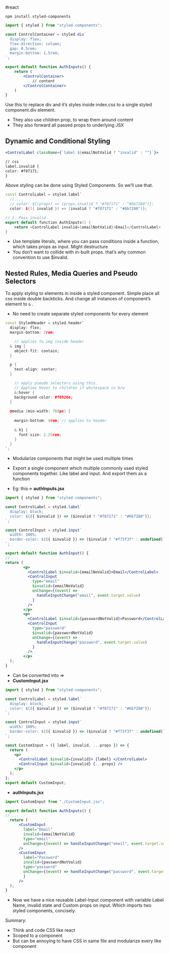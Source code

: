 #react 

`npm install styled-components`

```jsx
import { styled } from "styled-components";

const ControlContainer = styled.div`
  display: flex;
  flex-direction: column;
  gap: 0.5rem;
  margin-bottom: 1.5rem;
`;

export default function AuthInputs() {
	return (
		<ControlContainer>
			// content
		</ControlContainer>
	)
}
```

Use this to replace div and it’s styles inside index.css to a single styled component.div element.

- They also use children prop, to wrap them around content
- They also forward all passed props to underlying JSX

## Dynamic and Conditional Styling

```jsx
<ControlLabel className={`label ${emailNotValid ? "invalid" : ""}`}>

// css
label.invalid {
color: #f87171;
}
```

Above styling can be done using Styled Components. So we’ll use that.

```cpp
const ControlLabel = styled.label`
  // ...
  // color: ${(props) => (props.invalid ? "#f87171" : "#6b7280")};
  color: ${({ invalid }) => (invalid ? "#f87171" : "#6b7280")};

// 1. Pass invalid
export default function AuthInputs() {
	return <ControlLabel invalid={emailNotValid}>Email</ControlLabel>
}
```

- Use template literals, where you can pass conditions inside a function, which takes props as input. Might destructure
- You don’t want to collide with in-built props. that’s why common convention to use $invalid.

## Nested Rules, Media Queries and Pseudo Selectors

To apply styling to elements in inside a styled component. Simple place all css inside double backticks. And change all instances of component’s element to `&` .

- No need to create separate styled components for every element

```cpp
const StyledHeader = styled.header`
  display: flex;
  margin-bottom: 2rem;

	// applies to img inside header  
  & img {
    object-fit: contain;
  }

  p {
    text-align: center;
  }

	// apply pseudo selectors using this.
	// Applies hover to children if whitespace in b/w
	&:hover {
    background-color: #f0920e;
  }
  
  @media (min-width: 768px) {
  
    margin-bottom: 4rem; // applies to header
    
    & h1 {
      font-size: 2.25rem;
    }
  }
`;
```

- Modularize components that might be used multiple times

- Export a single component which multiple commonly used styled components together. Like label and input. And export them as a function

- Eg: this→ **authInputs.jsx**

```jsx
import { styled } from "styled-components";

const ControlLabel = styled.label`
  display: block;
  color: ${({ $invalid }) => ($invalid ? "#f87171" : "#6b7280")};
`;

const ControlInput = styled.input`
  width: 100%;
  border-color: ${({ $invalid }) => ($invalid ? "#f73f3f" : undefined)};
`;

export default function AuthInput() {
// ...
return (
		<p>
		  <ControlLabel $invalid={emailNoValid}>Email</ControlLabel>
		  <ControlInput
		    type="email"
		    $invalid={emailNoValid}
		    onChange={(event) =>
		      handleInputChange("email", event.target.value)
		    }
		  />
		</p>
		<p>
		  <ControlLabel $invalid={passwordNotValid}>Password</ControlLabel>
		  <ControlInput
		    type="password"
		    $invalid={passwordNotValid}
		    onChange={(event) =>
		      handleInputChange("password", event.target.value)
		    }
		  />
		</p>
  );
}
```

- Can be converted into ⇒
- **CustomInput.jsx**

```jsx
import { styled } from "styled-components";

const ControlLabel = styled.label`
  display: block;
  color: ${({ $invalid }) => ($invalid ? "#f87171" : "#6b7280")};
`;

const ControlInput = styled.input`
  width: 100%;
  border-color: ${({ $invalid }) => ($invalid ? "#f73f3f" : undefined)};
`;

const CustomInput = ({ label, invalid, ...props }) => {
  return (
    <p>
      <ControlLabel $invalid={invalid}> {label} </ControlLabel>
      <ControlInput $invalid={invalid} {...props} />
    </p>
  );
};
export default CustomInput;
```

- **authInputs.jsx**

```jsx
import CustomInput from "./CustomInput.jsx";

export default function AuthInputs() {
// ...
  return (
      <CustomInput
        label="Email"
        invalid={emailNotValid}
        type="email"
        onChange={(event) => handleInputChange("email", event.target.value)}
      />
      <CustomInput
        label="Password"
        invalid={passwordNotValid}
        type="password"
        onChange={(event) => handleInputChange("password", event.target.value)
        }
      />
  );
}
```

- Now we have a nice reusable Label-Input component with variable Label Name, invalid state and Custom props on input. Which imports two styled components, concisely.

Summary:

- Think and code CSS like react
- Scoped to a component
- But can be annoying to have CSS in same file and modularize every like component
